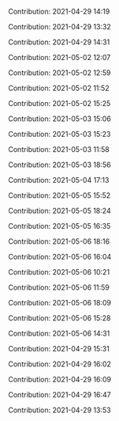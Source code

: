 Contribution: 2021-04-29 14:19

Contribution: 2021-04-29 13:32

Contribution: 2021-04-29 14:31

Contribution: 2021-05-02 12:07

Contribution: 2021-05-02 12:59

Contribution: 2021-05-02 11:52

Contribution: 2021-05-02 15:25

Contribution: 2021-05-03 15:06

Contribution: 2021-05-03 15:23

Contribution: 2021-05-03 11:58

Contribution: 2021-05-03 18:56

Contribution: 2021-05-04 17:13

Contribution: 2021-05-05 15:52

Contribution: 2021-05-05 18:24

Contribution: 2021-05-05 16:35

Contribution: 2021-05-06 18:16

Contribution: 2021-05-06 16:04

Contribution: 2021-05-06 10:21

Contribution: 2021-05-06 11:59

Contribution: 2021-05-06 18:09

Contribution: 2021-05-06 15:28

Contribution: 2021-05-06 14:31

Contribution: 2021-04-29 15:31

Contribution: 2021-04-29 16:02

Contribution: 2021-04-29 16:09

Contribution: 2021-04-29 16:47

Contribution: 2021-04-29 13:53

